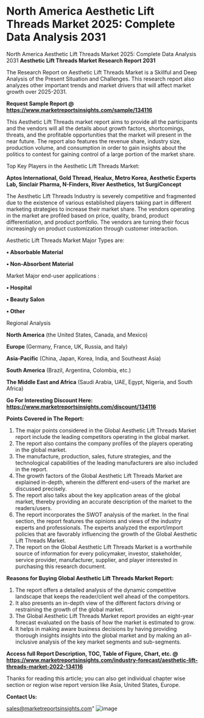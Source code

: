 # North America Aesthetic Lift Threads Market 2025: Complete Data Analysis 2031
North America Aesthetic Lift Threads Market 2025: Complete Data Analysis 2031
<strong>Aesthetic Lift Threads Market Research Report 2031</strong>

The Research Report on Aesthetic Lift Threads Market is a Skillful and Deep Analysis of the Present Situation and Challenges. This research report also analyzes other important trends and market drivers that will affect market growth over 2025-2031.

<strong>Request Sample Report @ <a href=https://www.marketreportsinsights.com/sample/134116>https://www.marketreportsinsights.com/sample/134116</a></strong>

This Aesthetic Lift Threads market report aims to provide all the participants and the vendors will all the details about growth factors, shortcomings, threats, and the profitable opportunities that the market will present in the near future. The report also features the revenue share, industry size, production volume, and consumption in order to gain insights about the politics to contest for gaining control of a large portion of the market share.

Top Key Players in the Aesthetic Lift Threads Market:

<strong>Aptos International, Gold Thread, Healux, Metro Korea, Aesthetic Experts Lab, Sinclair Pharma, N-Finders, River Aesthetics, 1st SurgiConcept</strong>

The Aesthetic Lift Threads Industry is severely competitive and fragmented due to the existence of various established players taking part in different marketing strategies to increase their market share. The vendors operating in the market are profiled based on price, quality, brand, product differentiation, and product portfolio. The vendors are turning their focus increasingly on product customization through customer interaction.

Aesthetic Lift Threads Market Major Types are:

<strong>• Absorbable Material

• Non-Absorbent Material</strong>

Market Major end-user applications :

<strong>• Hospital

• Beauty Salon

• Other</strong>

Regional Analysis

</u><strong><b>North America</b></strong> (the United States, Canada, and Mexico)

<strong><b>Europe </b></strong>(Germany, France, UK, Russia, and Italy)

<strong><b>Asia-Pacific</b></strong> (China, Japan, Korea, India, and Southeast Asia)

<strong><b>South America</b></strong> (Brazil, Argentina, Colombia, etc.)

<strong><b>The Middle East and Africa</b></strong> (Saudi Arabia, UAE, Egypt, Nigeria, and South Africa)

<strong>Go For Interesting Discount Here: <a href=https://www.marketreportsinsights.com/discount/134116>https://www.marketreportsinsights.com/discount/134116</a></strong>

<strong>Points Covered in The Report:</strong>
<ol>
  <li>The major points considered in the Global Aesthetic Lift Threads Market report include the leading competitors operating in the global market.</li>
  <li>The report also contains the company profiles of the players operating in the global market.</li>
  <li>The manufacture, production, sales, future strategies, and the technological capabilities of the leading manufacturers are also included in the report.</li>
  <li>The growth factors of the Global Aesthetic Lift Threads Market are explained in-depth, wherein the different end-users of the market are discussed precisely.</li>
  <li>The report also talks about the key application areas of the global market, thereby providing an accurate description of the market to the readers/users.</li>
  <li>The report incorporates the SWOT analysis of the market. In the final section, the report features the opinions and views of the industry experts and professionals. The experts analyzed the export/import policies that are favorably influencing the growth of the Global Aesthetic Lift Threads Market.</li>
  <li>The report on the Global Aesthetic Lift Threads Market is a worthwhile source of information for every policymaker, investor, stakeholder, service provider, manufacturer, supplier, and player interested in purchasing this research document.</li>
</ol>
<strong>Reasons for Buying Global Aesthetic Lift Threads Market Report:</strong>

<ol>
  <li>The report offers a detailed analysis of the dynamic competitive landscape that keeps the reader/client well ahead of the competitors.</li>
  <li>It also presents an in-depth view of the different factors driving or restraining the growth of the global market.</li>
  <li>The Global Aesthetic Lift Threads Market report provides an eight-year forecast evaluated on the basis of how the market is estimated to grow.</li>
  <li>It helps in making aware business decisions by having providing thorough insights insights into the global market and by making an all-inclusive analysis of the key market segments and sub-segments.</li>
</ol>
<strong>Access full Report Description, TOC, Table of Figure, Chart, etc. @ <a href=https://www.marketreportsinsights.com/industry-forecast/aesthetic-lift-threads-market-2022-134116>https://www.marketreportsinsights.com/industry-forecast/aesthetic-lift-threads-market-2022-134116</a></strong>


Thanks for reading this article; you can also get individual chapter wise section or region wise report version like Asia, United States, Europe.

<strong>Contact Us:</strong>

sales@marketreportsinsights.com"
![image](https://github.com/user-attachments/assets/eabe7a52-7436-4860-9df8-aa6c9f4a2fc7)
